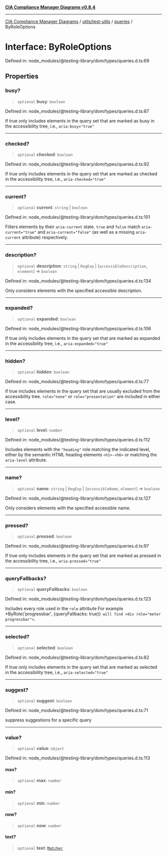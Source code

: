 [**CIA Compliance Manager Diagrams v0.8.4**](../../../../../README.md)

***

[CIA Compliance Manager Diagrams](../../../../../modules.md) / [utils/test-utils](../../../README.md) / [queries](../README.md) / ByRoleOptions

# Interface: ByRoleOptions

Defined in: node\_modules/@testing-library/dom/types/queries.d.ts:69

## Properties

### busy?

> `optional` **busy**: `boolean`

Defined in: node\_modules/@testing-library/dom/types/queries.d.ts:87

If true only includes elements in the query set that are marked as
busy in the accessibility tree, i.e., `aria-busy="true"`

***

### checked?

> `optional` **checked**: `boolean`

Defined in: node\_modules/@testing-library/dom/types/queries.d.ts:92

If true only includes elements in the query set that are marked as
checked in the accessibility tree, i.e., `aria-checked="true"`

***

### current?

> `optional` **current**: `string` \| `boolean`

Defined in: node\_modules/@testing-library/dom/types/queries.d.ts:101

Filters elements by their `aria-current` state. `true` and `false` match `aria-current="true"` and `aria-current="false"` (as well as a missing `aria-current` attribute) respectively.

***

### description?

> `optional` **description**: `string` \| `RegExp` \| (`accessibleDescription`, `element`) => `boolean`

Defined in: node\_modules/@testing-library/dom/types/queries.d.ts:134

Only considers elements with the specified accessible description.

***

### expanded?

> `optional` **expanded**: `boolean`

Defined in: node\_modules/@testing-library/dom/types/queries.d.ts:106

If true only includes elements in the query set that are marked as
expanded in the accessibility tree, i.e., `aria-expanded="true"`

***

### hidden?

> `optional` **hidden**: `boolean`

Defined in: node\_modules/@testing-library/dom/types/queries.d.ts:77

If true includes elements in the query set that are usually excluded from
the accessibility tree. `role="none"` or `role="presentation"` are included
in either case.

***

### level?

> `optional` **level**: `number`

Defined in: node\_modules/@testing-library/dom/types/queries.d.ts:112

Includes elements with the `"heading"` role matching the indicated level,
either by the semantic HTML heading elements `<h1>-<h6>` or matching
the `aria-level` attribute.

***

### name?

> `optional` **name**: `string` \| `RegExp` \| (`accessibleName`, `element`) => `boolean`

Defined in: node\_modules/@testing-library/dom/types/queries.d.ts:127

Only considers elements with the specified accessible name.

***

### pressed?

> `optional` **pressed**: `boolean`

Defined in: node\_modules/@testing-library/dom/types/queries.d.ts:97

If true only includes elements in the query set that are marked as
pressed in the accessibility tree, i.e., `aria-pressed="true"`

***

### queryFallbacks?

> `optional` **queryFallbacks**: `boolean`

Defined in: node\_modules/@testing-library/dom/types/queries.d.ts:123

Includes every role used in the `role` attribute
For example *ByRole('progressbar', {queryFallbacks: true})` will find <div role="meter progressbar">`.

***

### selected?

> `optional` **selected**: `boolean`

Defined in: node\_modules/@testing-library/dom/types/queries.d.ts:82

If true only includes elements in the query set that are marked as
selected in the accessibility tree, i.e., `aria-selected="true"`

***

### suggest?

> `optional` **suggest**: `boolean`

Defined in: node\_modules/@testing-library/dom/types/queries.d.ts:71

suppress suggestions for a specific query

***

### value?

> `optional` **value**: `object`

Defined in: node\_modules/@testing-library/dom/types/queries.d.ts:113

#### max?

> `optional` **max**: `number`

#### min?

> `optional` **min**: `number`

#### now?

> `optional` **now**: `number`

#### text?

> `optional` **text**: [`Matcher`](../../../type-aliases/Matcher.md)
